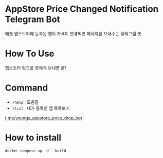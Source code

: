 # AppStore Price Changed Notification Telegram Bot

애플 앱스토어에 등록된 앱이 가격이 변경되면 메세지를 보내주는 텔레그램 봇

# How To Use

앱스토어 링크를 봇에게 보내면 끝!

# Command

- `/help` : 도움말
- `/list` : 내가 등록한 앱 목록보기

[t.me/youngs_appstore_price_drop_bot](t.me/youngs_appstore_price_drop_bot)

# How to install

`docker-compose up -d --build`
